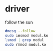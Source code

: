 # driver
follow the sun

```bash
dmesg --follow
sudo insmod modul.ko
lsmod | grep modul
sudo rmmod modul.ko
```
